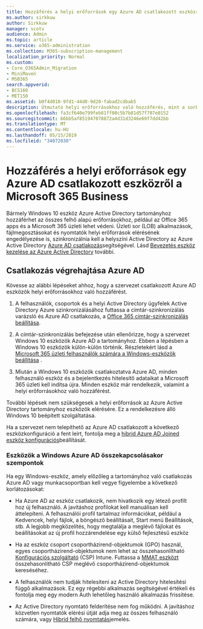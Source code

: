 ```yaml
---
title: Hozzáférés a helyi erőforrások egy Azure AD csatlakozott eszközről a Microsoft 365 Business
ms.author: sirkkuw
author: Sirkkuw
manager: scotv
audience: Admin
ms.topic: article
ms.service: o365-administration
ms.collection: M365-subscription-management
localization_priority: Normal
ms.custom:
- Core_O365Admin_Migration
- MiniMaven
- MSB365
search.appverid:
- BCS160
- MET150
ms.assetid: b0f4d010-9fd1-44d0-9d20-fabad2cdbab5
description: Útmutató helyi erőforrásokhoz való hozzáférés, mint a sorban az üzleti alkalmazások, fájlmegosztásokat és Azure Active Directoryból nyomtatókat csatlakozott Windows 10 eszköz.
ms.openlocfilehash: fa3cf640e799feb81ff08c5b7b81d57f707e0152
ms.sourcegitcommit: 66bb5af851947078872a4d31d3246e69f7dd42bb
ms.translationtype: MT
ms.contentlocale: hu-HU
ms.lasthandoff: 05/15/2019
ms.locfileid: "34072030"
---
```

# <a name="access-on-premises-resources-from-an-azure-ad-joined-device-in-microsoft-365-business"></a>Hozzáférés a helyi erőforrások egy Azure AD csatlakozott eszközről a Microsoft 365 Business

Bármely Windows 10 eszköz Azure Active Directory tartományhoz hozzáférhet az összes felhő alapú erőforrásokhoz, például az Office 365 apps és a Microsoft 365 üzleti lehet védeni. Üzleti sor (LOB) alkalmazások, fájlmegosztásokat és nyomtatók helyi erőforrások elérésének engedélyezése is, szinkronizálnia kell a helyszíni Active Directory az Azure Active Directory [Azure AD csatlakozás](https://docs.microsoft.com/en-us/azure/active-directory/connect/active-directory-aadconnect)segítségével. Lásd [Bevezetés eszköz kezelése az Azure Active Directory](https://docs.microsoft.com/en-us/azure/active-directory/device-management-introduction) további. 
  
## <a name="run-azure-ad-connect"></a>Csatlakozás végrehajtása Azure AD

Kövesse az alábbi lépéseket ahhoz, hogy a szervezet csatlakozott Azure AD eszközök helyi erőforrásokhoz való hozzáférést.
  
1. A felhasználók, csoportok és a helyi Active Directory ügyfelek Active Directory Azure szinkronizálásához futtassa a címtár-szinkronizálás varázsló és Azure AD csatlakozás, a [Office 365 címtár-szinkronizálás beállítása](https://support.office.com/article/1b3b5318-6977-42ed-b5c7-96fa74b08846).
    
2. A címtár-szinkronizálás befejezése után ellenőrizze, hogy a szervezet Windows 10 eszközök Azure AD a tartományhoz. Ebben a lépésben a Windows 10 eszközök külön-külön történik. Részletekért lásd a [Microsoft 365 üzleti felhasználók számára a Windows-eszközök beállítása](set-up-windows-devices.md) . 
    
3. Miután a Windows 10 eszközök csatlakoztatva Azure AD, minden felhasználó eszköz és a bejelentkezés hitelesítő adataikat a Microsoft 365 üzleti kell indítsa újra. Minden eszköz már rendelkezik, valamint a helyi erőforrásokhoz való hozzáférést.
    
További lépések nem szükségesek a helyi erőforrások az Azure Active Directory tartományhoz eszközök elérésére. Ez a rendelkezésre álló Windows 10 beépített szolgáltatása. 
  
Ha a szervezet nem telepíthető az Azure AD csatlakozott a következő eszközkonfiguráció a fent leírt, fontolja meg a [hibrid Azure AD Joined eszköz konfigurációs](manage-windows-devices.md)beállítását.
  
### <a name="considerations-when-joining-your-windows-devices-to-azure-ad"></a>Eszközök a Windows Azure AD összekapcsolásakor szempontok

Ha egy Windows-eszköz, amely előzőleg a tartományhoz való csatlakozás Azure AD vagy munkacsoportban kell vegye figyelembe a következő korlátozásokat:
  
- Ha Azure AD az eszköz csatlakozik, nem hivatkozik egy létező profilt hoz új felhasználó. A javításhoz profilokat kell manuálisan kell áttelepíteni. A felhasználói profil tartalmaz információkat, például a Kedvencek, helyi fájlok, a böngésző beállításait, Start menü Beállítások, stb. A legjobb megközelítés, hogy megtalálja a meglévő fájlokat és beállításokat az új profil hozzárendelése egy külső fejlesztésű eszköz

- Ha az eszköz csoport csoportházirend-objektumok (GPO) használ, egyes csoportházirend-objektumok nem lehet az összehasonlítható [Konfigurációs szolgáltató](https://docs.microsoft.com/windows/configuration/provisioning-packages/how-it-pros-can-use-configuration-service-providers) (CSP) Intune. Futtassa a [MMAT eszközt](https://www.microsoft.com/download/details.aspx?id=45520) összehasonlítható CSP meglévő csoportházirend-objektumok kereséséhez.

- A felhasználók nem tudják hitelesíteni az Active Directory hitelesítési függő alkalmazások. Ez egy régebbi alkalmazás segítségével értékeli és fontolja meg egy modern Auth lehetőleg használó alkalmazás frissítése.

- Az Active Directory nyomtató felderítése nem fog működni. A javításhoz közvetlen nyomtatók elérési útját adja meg az összes felhasználó számára, vagy [Hibrid felhő nyomtatási](https://docs.microsoft.com/windows-server/administration/hybrid-cloud-print/hybrid-cloud-print-deploy)emelés.
